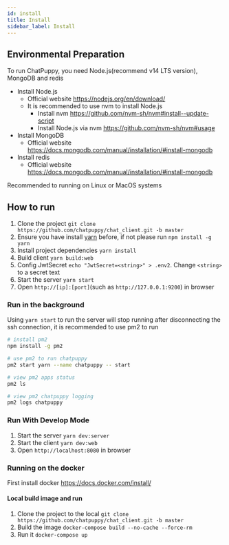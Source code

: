 ```yaml
---
id: install
title: Install
sidebar_label: Install
---
```


## Environmental Preparation

To run ChatPuppy, you need Node.js(recommend v14 LTS version), MongoDB and redis

-   Install Node.js
    -   Official website <https://nodejs.org/en/download/>
    -   It is recommended to use nvm to install Node.js
        -   Install nvm <https://github.com/nvm-sh/nvm#install--update-script>
        -   Install Node.js via nvm <https://github.com/nvm-sh/nvm#usage>
-   Install MongoDB
    -   Official website <https://docs.mongodb.com/manual/installation/#install-mongodb>
-   Install redis
    -   Official website <https://docs.mongodb.com/manual/installation/#install-mongodb>

Recommended to running on Linux or MacOS systems

## How to run

1. Clone the project `git clone https://github.com/chatpuppy/chat_client.git -b master`
2. Ensure you have install [yarn](https://www.npmjs.com/package/yarn) before, if not please run `npm install -g yarn`
3. Install project dependencies `yarn install`
4. Build client `yarn build:web`
5. Config JwtSecret `echo "JwtSecret=<string>" > .env2`. Change `<string>` to a secret text
6. Start the server `yarn start`
7. Open `http://[ip]:[port]`(such as `http://127.0.0.1:9200`) in browser

### Run in the background

Using `yarn start` to run the server will stop running after disconnecting the ssh connection, it is recommended to use pm2 to run

```bash
# install pm2
npm install -g pm2

# use pm2 to run chatpuppy
pm2 start yarn --name chatpuppy -- start

# view pm2 apps status
pm2 ls

# view pm2 chatpuppy logging
pm2 logs chatpuppy
```

### Run With Develop Mode

1. Start the server `yarn dev:server`
2. Start the client `yarn dev:web`
3. Open `http://localhost:8080` in browser

### Running on the docker

First install docker <https://docs.docker.com/install/>

#### Local build image and run

1. Clone the project to the local `git clone https://github.com/chatpuppy/chat_client.git -b master`
2. Build the image `docker-compose build --no-cache --force-rm`
3. Run it `docker-compose up`
